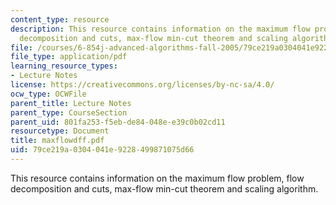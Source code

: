 ```yaml
---
content_type: resource
description: This resource contains information on the maximum flow problem, flow
  decomposition and cuts, max-flow min-cut theorem and scaling algorithm.
file: /courses/6-854j-advanced-algorithms-fall-2005/79ce219a0304041e9228499871075d66_maxflowdff.pdf
file_type: application/pdf
learning_resource_types:
- Lecture Notes
license: https://creativecommons.org/licenses/by-nc-sa/4.0/
ocw_type: OCWFile
parent_title: Lecture Notes
parent_type: CourseSection
parent_uid: 801fa253-f5eb-de84-048e-e39c0b02cd11
resourcetype: Document
title: maxflowdff.pdf
uid: 79ce219a-0304-041e-9228-499871075d66
---
```

This resource contains information on the maximum flow problem, flow decomposition and cuts, max-flow min-cut theorem and scaling algorithm.